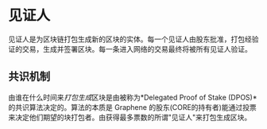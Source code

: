 # 见证人

见证人是为区块链打包生成新的区块的实体。每一个见证人由股东批准，打包经验证的交易，生成并签署区块。每一条进入网络的交易最终将被所有见证人验证。

## 共识机制

由谁在什么时间来*打包生成*区块是由被称为*Delegated Proof of Stake (DPOS)*的共识算法决定的。算法的本质是 Graphene 的股东(CORE的持有者)能通过投票来决定他们期望的块打包者。由获得最多票数的所谓"见证人"来打包生成区块。